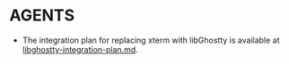 # AGENTS

- The integration plan for replacing xterm with libGhostty is available at [libghostty-integration-plan.md](libghostty-integration-plan.md).
